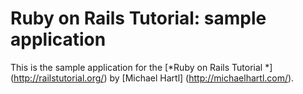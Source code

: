 # Ruby on Rails Tutorial: sample application

This is the sample application for
the [*Ruby on Rails Tutorial *] (http://railstutorial.org/)
by [Michael Hartl] (http://michaelhartl.com/).
